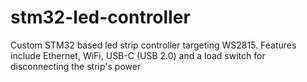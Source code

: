 # stm32-led-controller
Custom STM32 based led strip controller targeting WS2815. Features include Ethernet, WiFi, USB-C (USB 2.0) and a load switch for disconnecting the strip's power
